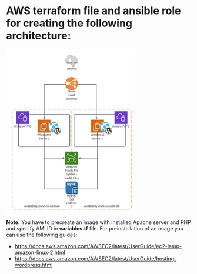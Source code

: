 # AWS terraform file and ansible role for creating the following architecture:  
<img src="./Architecture.png" width="350" height="446">

**Note:** You have to precreate an image with installed Apache server and PHP and specify AMI ID in **variables.tf** file. For preinstallation of an image you can use the following guides:  
- https://docs.aws.amazon.com/AWSEC2/latest/UserGuide/ec2-lamp-amazon-linux-2.html
- https://docs.aws.amazon.com/AWSEC2/latest/UserGuide/hosting-wordpress.html
